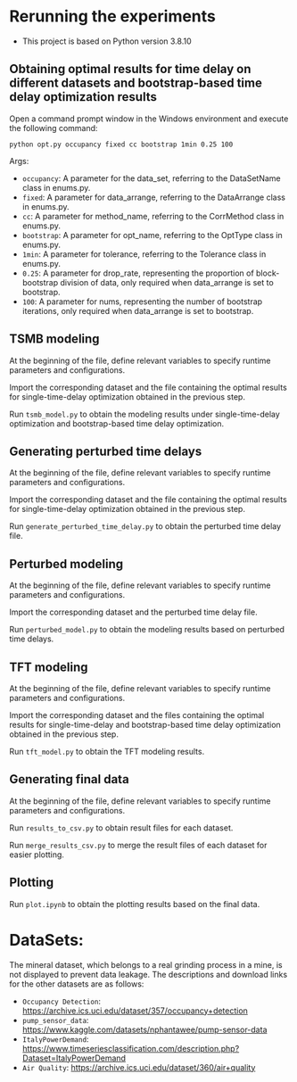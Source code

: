 # Rerunning the experiments

* This project is based on Python version 3.8.10

## Obtaining optimal results for time delay on different datasets and bootstrap-based time delay optimization results

Open a command prompt window in the Windows environment and execute the following command:

`python opt.py occupancy fixed cc bootstrap 1min 0.25 100`

Args:

- `occupancy`: A parameter for the data_set, referring to the DataSetName class in enums.py.
- `fixed`: A parameter for data_arrange, referring to the DataArrange class in enums.py.
- `cc`: A parameter for method_name, referring to the CorrMethod class in enums.py.
- `bootstrap`: A parameter for opt_name, referring to the OptType class in enums.py.
- `1min`: A parameter for tolerance, referring to the Tolerance class in enums.py.
- `0.25`: A parameter for drop_rate, representing the proportion of block-bootstrap division of data, only required when data_arrange is set to bootstrap.
- `100`: A parameter for nums, representing the number of bootstrap iterations, only required when data_arrange is set to bootstrap.

## TSMB modeling

At the beginning of the file, define relevant variables to specify runtime parameters and configurations.

Import the corresponding dataset and the file containing the optimal results for single-time-delay optimization obtained in the previous step.

Run `tsmb_model.py` to obtain the modeling results under single-time-delay optimization and bootstrap-based time delay optimization.

## Generating perturbed time delays

At the beginning of the file, define relevant variables to specify runtime parameters and configurations.

Import the corresponding dataset and the file containing the optimal results for single-time-delay optimization obtained in the previous step.

Run `generate_perturbed_time_delay.py` to obtain the perturbed time delay file.

## Perturbed modeling

At the beginning of the file, define relevant variables to specify runtime parameters and configurations.

Import the corresponding dataset and the perturbed time delay file.

Run `perturbed_model.py` to obtain the modeling results based on perturbed time delays.

## TFT modeling

At the beginning of the file, define relevant variables to specify runtime parameters and configurations.

Import the corresponding dataset and the files containing the optimal results for single-time-delay and bootstrap-based time delay optimization obtained in the previous step.

Run `tft_model.py` to obtain the TFT modeling results.

## Generating final data

At the beginning of the file, define relevant variables to specify runtime parameters and configurations.

Run `results_to_csv.py` to obtain result files for each dataset.

Run `merge_results_csv.py` to merge the result files of each dataset for easier plotting.

## Plotting

Run `plot.ipynb` to obtain the plotting results based on the final data.



# DataSets:

The mineral dataset, which belongs to a real grinding process in a mine, is not displayed to prevent data leakage. The descriptions and download links for the other datasets are as follows:

- `Occupancy Detection`: <https://archive.ics.uci.edu/dataset/357/occupancy+detection>
- `pump_sensor_data`: <https://www.kaggle.com/datasets/nphantawee/pump-sensor-data>
- `ItalyPowerDemand`: <https://www.timeseriesclassification.com/description.php?Dataset=ItalyPowerDemand>
- `Air Quality`: <https://archive.ics.uci.edu/dataset/360/air+quality>